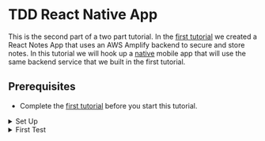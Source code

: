 # TDD React Native App
This is the second part of a two part tutorial.  In the [first tutorial](https://github.com/pairing4good/tdd-amplify-react) we created a React Notes App that uses an AWS Amplify backend to secure and store notes.  In this tutorial we will hook up a [native](https://en.wikipedia.org/wiki/Mobile_app#Native_app) mobile app that will use the same backend service that we built in the first tutorial.

## Prerequisites
- Complete the [first tutorial](https://github.com/pairing4good/tdd-amplify-react) before you start this tutorial.

<details>
  <summary>Set Up</summary>

## Set Up
- Run `npm install --global expo-cli`
- `cd` to the directory where you store your git repositories
- Run `expo init tdd-amplify-react-native` and select the `blank` template when prompted.
- Run `cd tdd-amplify-react-native`
- Run `npm start`
- In the `Metro Bundler` window found at http://localhost:19002/ click the `Run in web browser` option on the left navigation
- You should see the following message in your browser `Open up App.js to start working on your app!`

- Commit

[Code for this section](https://github.com/pairing4good/tdd-amplify-react-native/commit/e394249d96eba901075e26b1832ea54fec24ca41)

</details>

<details>
  <summary>First Test</summary>

## First Test
- In a new terminal window run `npm install cypress --save-dev` to install Cypress via [npm](https://www.npmjs.com):
- Run `npx cypress open`
- Configure the base url in the `cypress.json` file

```js
{
    "baseUrl": "http://localhost:19006"
}
```
- One of the benefits of using Expo is that it provides multiple ways to access your application.  For this test we are using the web browser version to quickly verify the apps behavior.

- Run one or two of the Cypress `examples` to make sure everything is set up correctly.
- **Once you have verified that Cypress is running correctly, delete the `cypress/integration/examples/` directory so that your tests will run faster on your [Continuous Integration (CI) Server](https://en.wikipedia.org/wiki/Continuous_integration).**
- Create a new test called `note.spec.js` under the `cypress\integration\` directory in your project
- Add the following tests to drive the same UI that you created in the first tutorial.
```js
describe('Note Capture', () => {
    before(() => {
        cy.visit('/');
    });

    it('should have header', () => {
        cy.get('h1').should('have.text', 'My Notes App')
    })
    it('should create a note when name and description provided', () => {
        cy.get('[data-testid=test-name-0]').should('not.exist');
        cy.get('[data-testid=test-description-0]').should('not.exist');
        
        cy.get('[data-testid=note-name-field]').type('test note');
        cy.get('[data-testid=note-description-field]').type('test note description');
        cy.get('[data-testid=note-form-submit]').click();

        cy.get('[data-testid=note-name-field]').should('have.value', '');
        cy.get('[data-testid=note-description-field]').should('have.value', '');

        cy.get('[data-testid=test-name-0]').should('have.text', 'test note');
        cy.get('[data-testid=test-description-0]').should('have.text', 'test note description');
    });

    it('should delete note', () => {
        cy.get('[data-testid=test-button-0]').click();

        cy.get('[data-testid=test-name-0]').should('not.exist')
        cy.get('[data-testid=test-description-0]').should('not.exist')
    })
});
```

- Run `expo start --web`

Before we proceed let's add a script to run cypress into the `package.json` file in the `scripts` section.

```js
"scripts": {
    "start": "react-scripts start",
    "build": "react-scripts build",
    "test": "react-scripts test",
    "eject": "react-scripts eject",
    "cypress:open": "cypress open"
  }
```

- Now you can run `npm run cypress:open` to open cypress
- Select the `note.spec.js` test

- The tests are Red

Our objective will be to get to Green as quickly as we can in the simplest way possible.  Since the backend already exists we will use it as is and build out just enough UI to make it turn Green.  Once it is Green then we will Refactor.

[Code for this section](https://github.com/pairing4good/tdd-amplify-react-native/commit/a891634380beff0c0b68a89b7024b2636b36d531)

</details>